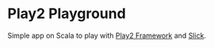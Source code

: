 # Play2 Playground

Simple app on Scala to play with [Play2 Framework](https://playframework.com) and [Slick](http://slick.typesafe.com).

